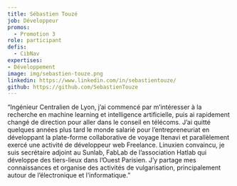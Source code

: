 ```yaml
---
title: Sébastien Touzé
job: Développeur
promos:
  - Promotion 3
role: participant
defis:
  - CibNav
expertises:
- Développement
image: img/sebastien-touze.png
linkedin: https://www.linkedin.com/in/sebastientouze/
github: https://github.com/SebastienTouze
---
```

“Ingénieur Centralien de Lyon, j’ai commencé par m’intéresser à la recherche en machine learning et intelligence artificielle, puis ai rapidement changé de direction pour aller dans le conseil en télécoms. J’ai quitté quelques années plus tard le monde salarié pour l’entrepreneuriat en développant la plate-forme collaborative de voyage Itenavi et parallèlement exercé une activité de développeur web Freelance. Linuxien convaincu, je suis secrétaire adjoint au Sunlab, FabLab de l’association Hatlab qui développe des tiers-lieux dans l’Ouest Parisien. J’y partage mes connaissances et organise des activités de vulgarisation, principalement autour de l’électronique et l’informatique.”
